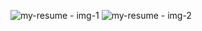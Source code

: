 ![my-resume - img-1](https://user-images.githubusercontent.com/12878509/85226143-86a63900-b408-11ea-86ca-9d0453877760.png)
![my-resume - img-2](https://user-images.githubusercontent.com/12878509/85226146-89a12980-b408-11ea-9b02-63a68e9ce471.png)

